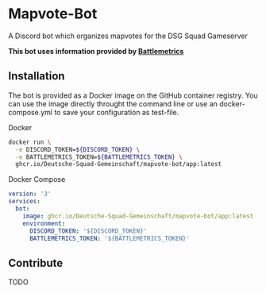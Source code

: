# Mapvote-Bot
A Discord bot which organizes mapvotes for the DSG Squad Gameserver

**This bot uses information provided by [Battlemetrics](https://battlemetrics.com)**

## Installation

The bot is provided as a Docker image on the GitHub container registry. You can use the image directly throught the command line or use an docker-compose.yml to save your configuration as test-file.

Docker
```bash
docker run \
  -e DISCORD_TOKEN=${DISCORD_TOKEN} \
  -e BATTLEMETRICS_TOKEN=${BATTLEMETRICS_TOKEN} \
  ghcr.io/Deutsche-Squad-Gemeinschaft/mapvote-bot/app:latest 
```

Docker Compose
```yml
version: '3'
services:
  bot:
    image: ghcr.io/Deutsche-Squad-Gemeinschaft/mapvote-bot/app:latest
    environment:
      DISCORD_TOKEN: '${DISCORD_TOKEN}'
      BATTLEMETRICS_TOKEN: '${BATTLEMETRICS_TOKEN}'
```

## Contribute
TODO

